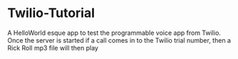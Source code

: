 # Twilio-Tutorial
 A HelloWorld esque app to test the programmable voice app from Twilio. 
 Once the server is started if a call comes in to the Twilio trial number, then a Rick Roll mp3 file will then play

